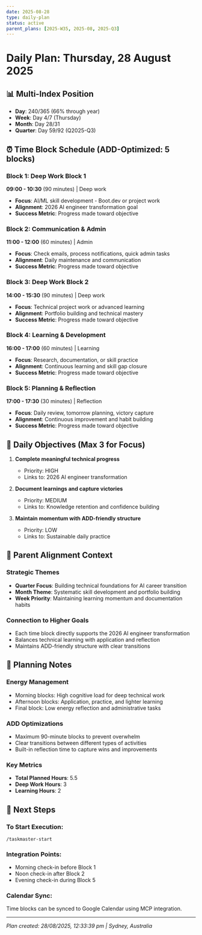 ```yaml
---
date: 2025-08-28
type: daily-plan
status: active
parent_plans: [2025-W35, 2025-08, 2025-Q3]
---
```


# Daily Plan: Thursday, 28 August 2025

## 📊 Multi-Index Position
- **Day**: 240/365 (66% through year)
- **Week**: Day 4/7 (Thursday)
- **Month**: Day 28/31
- **Quarter**: Day 59/92 (Q2025-Q3)

## ⏰ Time Block Schedule (ADD-Optimized: 5 blocks)

### Block 1: Deep Work Block 1
**09:00 - 10:30** (90 minutes) | Deep work
- **Focus**: AI/ML skill development - Boot.dev or project work
- **Alignment**: 2026 AI engineer transformation goal
- **Success Metric**: Progress made toward objective

### Block 2: Communication & Admin
**11:00 - 12:00** (60 minutes) | Admin
- **Focus**: Check emails, process notifications, quick admin tasks
- **Alignment**: Daily maintenance and communication
- **Success Metric**: Progress made toward objective

### Block 3: Deep Work Block 2
**14:00 - 15:30** (90 minutes) | Deep work
- **Focus**: Technical project work or advanced learning
- **Alignment**: Portfolio building and technical mastery
- **Success Metric**: Progress made toward objective

### Block 4: Learning & Development
**16:00 - 17:00** (60 minutes) | Learning
- **Focus**: Research, documentation, or skill practice
- **Alignment**: Continuous learning and skill gap closure
- **Success Metric**: Progress made toward objective

### Block 5: Planning & Reflection
**17:00 - 17:30** (30 minutes) | Reflection
- **Focus**: Daily review, tomorrow planning, victory capture
- **Alignment**: Continuous improvement and habit building
- **Success Metric**: Progress made toward objective

## 🎯 Daily Objectives (Max 3 for Focus)

1. **Complete meaningful technical progress**
   - Priority: HIGH
   - Links to: 2026 AI engineer transformation

2. **Document learnings and capture victories**
   - Priority: MEDIUM
   - Links to: Knowledge retention and confidence building

3. **Maintain momentum with ADD-friendly structure**
   - Priority: LOW
   - Links to: Sustainable daily practice

## 🔗 Parent Alignment Context

### Strategic Themes
- **Quarter Focus**: Building technical foundations for AI career transition
- **Month Theme**: Systematic skill development and portfolio building
- **Week Priority**: Maintaining learning momentum and documentation habits

### Connection to Higher Goals
- Each time block directly supports the 2026 AI engineer transformation
- Balances technical learning with application and reflection
- Maintains ADD-friendly structure with clear transitions

## 📝 Planning Notes

### Energy Management
- Morning blocks: High cognitive load for deep technical work
- Afternoon blocks: Application, practice, and lighter learning
- Final block: Low energy reflection and administrative tasks

### ADD Optimizations
- Maximum 90-minute blocks to prevent overwhelm
- Clear transitions between different types of activities
- Built-in reflection time to capture wins and improvements

### Key Metrics
- **Total Planned Hours**: 5.5
- **Deep Work Hours**: 3
- **Learning Hours**: 2

## 🚀 Next Steps

### To Start Execution:
```
/taskmaster-start
```

### Integration Points:
- Morning check-in before Block 1
- Noon check-in after Block 2
- Evening check-in during Block 5

### Calendar Sync:
Time blocks can be synced to Google Calendar using MCP integration.

---

*Plan created: 28/08/2025, 12:33:39 pm | Sydney, Australia*